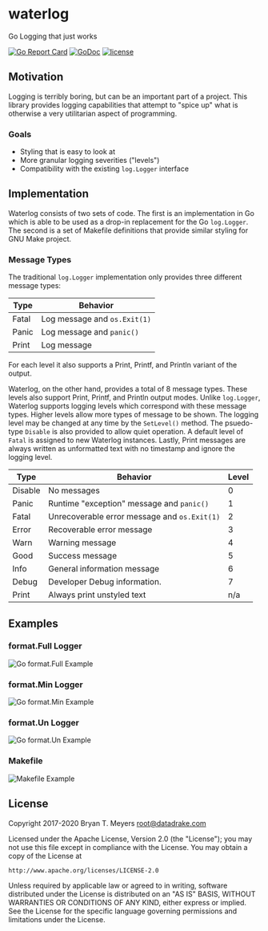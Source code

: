 # waterlog
Go Logging that just works

[![Go Report Card](https://goreportcard.com/badge/github.com/DataDrake/waterlog)](https://goreportcard.com/report/github.com/DataDrake/waterlog) [![GoDoc](https://godoc.org/github.com/DataDrake/waterlog?status.svg)](https://godoc.org/github.com/DataDrake/waterlog) [![license](https://img.shields.io/github/license/DataDrake/waterlog.svg)]()

## Motivation
Logging is terribly boring, but can be an important part of a project. 
This library provides logging capabilities that attempt to "spice up"
what is otherwise a very utilitarian aspect of programming.

### Goals
* Styling that is easy to look at
* More granular logging severities ("levels")
* Compatibility with the existing ```log.Logger``` interface

## Implementation
Waterlog consists of two sets of code. The first is an implementation
in Go which is able to be used as a drop-in replacement for the Go
```log.Logger```. The second is a set of Makefile definitions that
provide similar styling for GNU Make project.

### Message Types
The traditional ```log.Logger``` implementation only provides three
different message types:

Type  | Behavior
----- | --------
Fatal | Log message and ```os.Exit(1)```
Panic | Log message and ```panic()```
Print | Log message

For each level it also supports a Print, Printf, and Println variant
of the output.

Waterlog, on the other hand, provides a total of 8 message types.
These levels also support Print, Printf, and Println output modes.
Unlike ```log.Logger```, Waterlog supports logging levels which
correspond with these message types. Higher levels allow more types
of message to be shown. The logging level may be changed at any time
by the ```SetLevel()``` method. The psuedo-type ```Disable``` is also
provided to allow quiet operation. A default level of ```Fatal``` is
assigned to new Waterlog instances. Lastly, Print messages are always
written as unformatted text with no timestamp and ignore the logging
level.

Type    | Behavior                                         | Level
------- | ------------------------------------------------ | -----
Disable | No messages                                      | 0
Panic   | Runtime "exception" message and ```panic()```    | 1
Fatal   | Unrecoverable error message and ```os.Exit(1)``` | 2
Error   | Recoverable error message                        | 3
Warn    | Warning message                                  | 4
Good    | Success message                                  | 5
Info    | General information message                      | 6
Debug   | Developer Debug information.                     | 7
Print   | Always print unstyled text                       | n/a

## Examples

### format.Full Logger

![Go format.Full Example](/images/go.png)

### format.Min Logger

![Go format.Min Example](/images/min.png)

### format.Un Logger

![Go format.Un Example](/images/un.png)

### Makefile

![Makefile Example](/images/makefile.png)

## License

Copyright 2017-2020 Bryan T. Meyers <root@datadrake.com>

Licensed under the Apache License, Version 2.0 (the "License");
you may not use this file except in compliance with the License.
You may obtain a copy of the License at

    http://www.apache.org/licenses/LICENSE-2.0

Unless required by applicable law or agreed to in writing, software
distributed under the License is distributed on an "AS IS" BASIS,
WITHOUT WARRANTIES OR CONDITIONS OF ANY KIND, either express or implied.
See the License for the specific language governing permissions and
limitations under the License.

